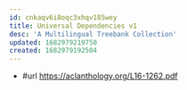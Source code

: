 ```yaml
---
id: cnkaqv6i8oqc3xhqv185wey
title: Universal Dependencies v1
desc: 'A Multilingual Treebank Collection'
updated: 1682979219750
created: 1682979192504
---
```


- #url https://aclanthology.org/L16-1262.pdf